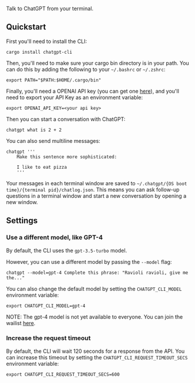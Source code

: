 Talk to ChatGPT from your terminal.


## Quickstart

First you'll need to install the CLI:

```
cargo install chatgpt-cli
```

Then, you'll need to make sure your cargo bin directory is in your path. You can do this by adding the following to your `~/.bashrc` or `~/.zshrc`:

```
export PATH="$PATH:$HOME/.cargo/bin"
```

Finally, you'll need a OPENAI API key (you can get one [here](https://platform.openai.com/account/api-keys)), and you'll need to export your API Key as an environment variable:


```
export OPENAI_API_KEY=<your api key>
```


Then you can start a conversation with ChatGPT:

```
chatgpt what is 2 + 2
```

You can also send multiline messages:

```
chatgpt '''
    Make this sentence more sophisticated:

    I like to eat pizza
    '''
```

Your messages in each terminal window are saved to `~/.chatgpt/{OS boot time}/{terminal pid}/chatlog.json`. This means you can ask follow-up questions in a terminal window and start a new conversation by opening a new window.

## Settings

### Use a different model, like GPT-4

By default, the CLI uses the `gpt-3.5-turbo` model.

However, you can use a different model by passing the `--model` flag:

```
chatgpt --model=gpt-4 Complete this phrase: "Ravioli ravioli, give me the..."
```

You can also change the default model by setting the `CHATGPT_CLI_MODEL` environment variable:

```
export CHATGPT_CLI_MODEL=gpt-4
```

NOTE: The gpt-4 model is not yet available to everyone. You can join the wailist [here](https://openai.com/waitlist/gpt-4-api).

### Increase the request timeout

By default, the CLI will wait 120 seconds for a response from the API. You can increase this timeout by setting the `CHATGPT_CLI_REQUEST_TIMEOUT_SECS` environment variable:

```
export CHATGPT_CLI_REQUEST_TIMEOUT_SECS=600
```
